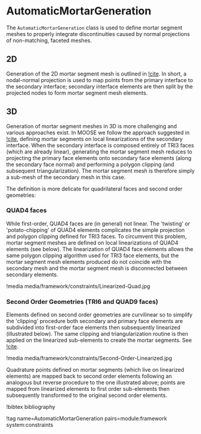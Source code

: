# AutomaticMortarGeneration

The `AutomaticMortarGeneration` class is used to define mortar segment meshes to properly integrate discontinuities caused by normal projections of non-matching, faceted meshes.

## 2D

Generation of the 2D mortar segment mesh is outlined in [!cite](osti_1468630). In short, a nodal-normal projection is used to map points from the primary interface to the secondary interface; secondary interface elements are then split by the projected nodes to form mortar segment mesh elements.

## 3D

Generation of mortar segment meshes in 3D is more challenging and various approaches exist. In MOOSE we follow the approach suggested in [!cite](puso20043d), defining mortar segments on local linearizations of the secondary interface. When the secondary interface is composed entirely of TRI3 faces (which are already linear), generating the mortar segment mesh reduces to projecting the primary face elements onto secondary face elements (along the secondary face normal) and performing a polygon clipping (and subsequent triangularization). The mortar segment mesh is therefore simply a sub-mesh of the secondary mesh in this case.

The definition is more delicate for quadrilateral faces and second order geometries:

### QUAD4 faces

While first-order, QUAD4 faces are (in general) not linear. The 'twisting' or 'potato-chipping' of QUAD4 elements complicates the simple projection and polygon clipping defined for TRI3 faces. To circumvent this problem, mortar segment meshes are defined on local linearizations of QUAD4 elements (see below). The linearization of QUAD4 face elements allows the same polygon clipping algorithm used for TRI3 face elements, but the mortar segment mesh elements produced do not coincide with the secondary mesh and the mortar segment mesh is disconnected between secondary elements.

!media media/framework/constraints/Linearized-Quad.jpg

### Second Order Geometries (TRI6 and QUAD9 faces)

Elements defined on second order geometries are curvilinear so to simplify the 'clipping' procedure both secondary and primary face elements are subdivided into first-order face elements then subsequently linearized (illustrated below). The same clipping and triangularization routine is then applied on the linearized sub-elements to create the mortar segments. See [!cite](puso2008segment).

!media media/framework/constraints/Second-Order-Linearized.jpg

Quadrature points defined on mortar segments (which live on linearized elements) are mapped back to second order elements following an analogous but reverse procedure to the one illustrated above; points are mapped from linearized elements to first order sub-elements then subsequently transformed to the original second order elements.

!bibtex bibliography

!tag name=AutomaticMortarGeneration pairs=module:framework system:constraints
